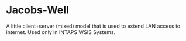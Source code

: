 # Jacobs-Well
A little client+server (mixed) model that is used to extend LAN access to internet. Used only in INTAPS WSIS Systems.
